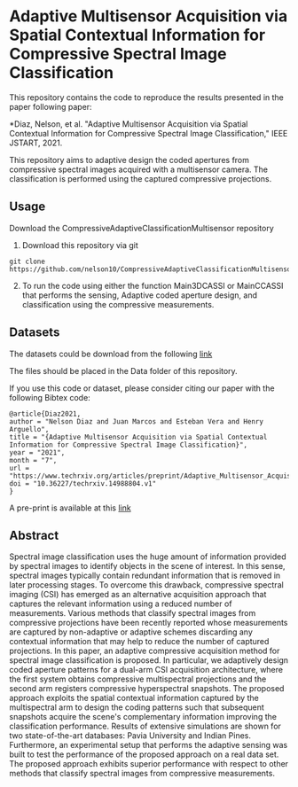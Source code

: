# Adaptive Multisensor Acquisition via Spatial Contextual Information for Compressive Spectral Image Classification

This repository contains the code to reproduce the results presented in the paper following paper:

*Diaz, Nelson, et al. "Adaptive Multisensor Acquisition via Spatial Contextual Information for Compressive Spectral Image Classification," IEEE JSTART, 2021.



This repository aims to adaptive design the coded apertures from compressive spectral images acquired with a multisensor camera. The classification is performed using the captured compressive projections.

## Usage
Download the CompressiveAdaptiveClassificationMultisensor repository
1. Download this repository via git 
```
git clone https://github.com/nelson10/CompressiveAdaptiveClassificationMultisensor.git
```
2. To run the code using either the function Main3DCASSI or MainCCASSI that performs the sensing, Adaptive coded aperture design, and classification using the compressive measurements.


## Datasets

The datasets could be download from the following [link](http://www.ehu.eus/ccwintco/index.php/Hyperspectral_Remote_Sensing_Scenes)

The files should be placed in the Data folder of this repository.

If you use this code or dataset, please consider citing our paper with the following Bibtex code:

```
@article{Diaz2021,
author = "Nelson Diaz and Juan Marcos and Esteban Vera and Henry Arguello",
title = "{Adaptive Multisensor Acquisition via Spatial Contextual Information for Compressive Spectral Image Classification}",
year = "2021",
month = "7",
url = "https://www.techrxiv.org/articles/preprint/Adaptive_Multisensor_Acquisition_via_Spatial_Contextual_Information_for_Compressive_Spectral_Image_Classification/14988804",
doi = "10.36227/techrxiv.14988804.v1"
}
```

A pre-print is available at this [link](https://www.techrxiv.org/articles/preprint/Adaptive_Multisensor_Acquisition_via_Spatial_Contextual_Information_for_Compressive_Spectral_Image_Classification/14988804)

## Abstract

Spectral image classification uses the huge amount of information provided by spectral images to identify objects in the scene of interest. In this sense, spectral images typically contain redundant information that is removed in later processing stages. To overcome this drawback, compressive spectral imaging (CSI) has emerged as an alternative acquisition approach that captures the relevant information using a reduced number of measurements. Various methods that classify spectral images from compressive projections have been recently reported whose measurements are captured by non-adaptive or adaptive schemes discarding any contextual information that may help to reduce the number of captured projections. In this paper, an adaptive compressive acquisition method for spectral image classification is proposed. In particular, we adaptively design coded aperture patterns for a dual-arm CSI acquisition architecture, where the first system obtains compressive multispectral projections and the second arm registers compressive hyperspectral snapshots. The proposed approach exploits the spatial contextual information captured by the multispectral arm to design the coding patterns such that subsequent snapshots acquire the scene's complementary information improving the classification performance. Results of extensive simulations are shown for two state-of-the-art databases: Pavia University and Indian Pines. Furthermore, an experimental setup that performs the adaptive sensing was built to test the performance of the proposed approach on a real data set. The proposed approach exhibits superior performance with respect to other methods that classify spectral images from compressive measurements.
